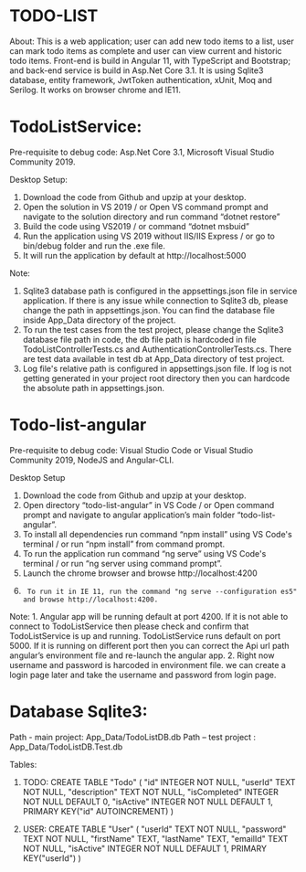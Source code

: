 # TODO-LIST

About: This is a web application; user can add new todo items to a list, user can mark todo items as complete and user can view current and historic todo items. 
Front-end is build in Angular 11, with TypeScript and Bootstrap; and back-end service is build in Asp.Net Core 3.1. It is using Sqlite3 database, entity framework, JwtToken authentication, xUnit, Moq and Serilog. It works on browser chrome and IE11.

# TodoListService:
Pre-requisite to debug code: Asp.Net Core 3.1, Microsoft Visual Studio Community 2019.

Desktop Setup:
1.	Download the code from Github and upzip at your desktop.
2.	Open the solution in VS 2019 / or Open VS command prompt and navigate to the solution directory and run command “dotnet restore”
3.	Build the code using VS2019 / or command “dotnet msbuid”
4.	Run the application using VS 2019 without IIS/IIS Express / or go to bin/debug folder and run the .exe file.
5.	It will run the application by default at http://localhost:5000

Note: 
1.	Sqlite3 database path is configured in the appsettings.json file in service application. If there is any issue while connection to Sqlite3 db, please change the path in appsettings.json. You can find the database file inside App_Data directory of the project.
2.	To run the test cases from the test project, please change the Sqlite3 database file path in code, the db file path is hardcoded in file TodoListControllerTests.cs and AuthenticationControllerTests.cs. There are test data available in test db at App_Data directory of test project.
3.	Log file's relative path is configured in appsettings.json file. If log is not getting generated in your project root directory then you can hardcode the absolute path in appsettings.json.


# Todo-list-angular
Pre-requisite to debug code: Visual Studio Code or Visual Studio Community 2019, NodeJS and Angular-CLI.

Desktop Setup
1.	Download the code from Github and upzip at your desktop.
2.	Open directory “todo-list-angular” in VS Code / or Open command prompt and navigate to angular application’s main folder “todo-list-angular”.
3.	To install all dependencies run command “npm install” using VS Code's terminal / or run “npm install” from command prompt.
4.	To run the application run command “ng serve” using VS Code's terminal / or run “ng server using command prompt”.
5.	Launch the chrome browser and browse http://localhost:4200
6.      To run it in IE 11, run the command "ng serve --configuration es5" and browse http://localhost:4200.

Note: 1. Angular app will be running default at port 4200. If it is not able to connect to TodoListService then please check and confirm that TodoListService is up and running. TodoListService runs default on port 5000. If it is running on different port then you can correct the Api url path angular’s environment file and re-launch the angular app.
2. Right now username and password is harcoded in environment file. we can create a login page later and take the username and password from login page.


# Database Sqlite3:
Path - main project: App_Data/TodoListDB.db
Path – test project : App_Data/TodoListDB.Test.db

Tables:
1.	TODO: 
CREATE TABLE "Todo" (
	"id"	INTEGER NOT NULL,
	"userId"	TEXT NOT NULL,
	"description"	TEXT NOT NULL,
	"isCompleted"	INTEGER NOT NULL DEFAULT 0,
	"isActive"	INTEGER NOT NULL DEFAULT 1,
	PRIMARY KEY("id" AUTOINCREMENT)
)

2.	USER: 
CREATE TABLE "User" (
	"userId"	TEXT NOT NULL,
	"password"	TEXT NOT NULL,
	"firstName"	TEXT,
	"lastName"	TEXT,
	"emailId"	TEXT NOT NULL,
	"isActive"	INTEGER NOT NULL DEFAULT 1,
	PRIMARY KEY("userId")
)

